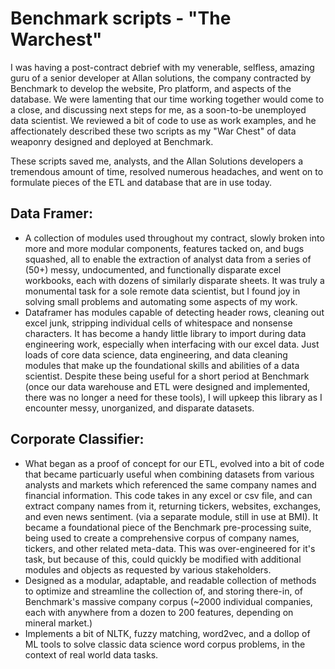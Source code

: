 # Benchmark scripts - "The Warchest"

I was having a post-contract debrief with my venerable, selfless, amazing guru of a senior developer at Allan solutions, the company contracted by Benchmark to develop the website, Pro platform, and aspects of the database. We were lamenting that our time working together would come to a close, and discussing next steps for me, as a soon-to-be unemployed data scientist. We reviewed a bit of code to use as work examples, and he affectionately described these two scripts as my "War Chest" of data weaponry designed and deployed at Benchmark.

These scripts saved me, analysts, and the Allan Solutions developers a tremendous amount of time, resolved numerous headaches, and went on to formulate pieces of the ETL and database that are in use today.

## Data Framer:

- A collection of modules used throughout my contract, slowly broken into more and more modular components, features tacked on, and bugs squashed, all to enable the extraction of analyst data from a series of (50+) messy, undocumented, and functionally disparate excel workbooks, each with dozens of similarly disparate sheets. It was truly a monumental task for a sole remote data scientist, but I found joy in solving small problems and automating some aspects of my work.
- Dataframer has modules capable of detecting header rows, cleaning out excel junk, stripping individual cells of whitespace and nonsense characters. It has become a handy little library to import during data engineering work, especially when interfacing with our excel data. Just loads of core data science, data engineering, and data cleaning modules that make up the foundational skills and abilities of a data scientist. Despite these being useful for a short period at Benchmark (once our data warehouse and ETL were designed and implemented, there was no longer a need for these tools), I will upkeep this library as I encounter messy, unorganized, and disparate datasets.

## Corporate Classifier:

- What began as a proof of concept for our ETL, evolved into a bit of code that became particuarly useful when combining datasets from various analysts and markets which referenced the same company names and financial information. This code takes in any excel or csv file, and can extract company names from it, returning tickers, websites, exchanges, and even news sentiment. (via a separate module, still in use at BMI). It became a foundational piece of the Benchmark pre-processing suite, being used to create a comprehensive corpus of company names, tickers, and other related meta-data. This was over-engineered for it's task, but because of this, could quickly be modified with additional modules and objects as requested by various stakeholders.
- Designed as a modular, adaptable, and readable collection of methods to optimize and streamline the collection of, and storing there-in, of Benchmark's massive company corpus (~2000 individual companies, each with anywhere from a dozen to 200 features, depending on mineral market.)
- Implements a bit of NLTK, fuzzy matching, word2vec, and a dollop of ML tools to solve classic data science word corpus problems, in the context of real world data tasks.
